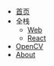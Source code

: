 <!-- _navbar.md -->

* [首页](/ "CodecWang's blog")
* 全栈
  * [Web](web/polyfill-and-shim)
  * [React](react)
* [OpenCV](opencv/)
* [About](about)